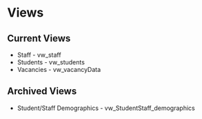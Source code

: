 # Views

## Current Views
* Staff - vw_staff
* Students - vw_students
* Vacancies - vw_vacancyData

## Archived Views
* Student/Staff Demographics - vw_StudentStaff_demographics
